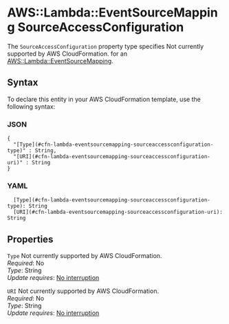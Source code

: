 # AWS::Lambda::EventSourceMapping SourceAccessConfiguration<a name="aws-properties-lambda-eventsourcemapping-sourceaccessconfiguration"></a>

<a name="aws-properties-lambda-eventsourcemapping-sourceaccessconfiguration-description"></a>The `SourceAccessConfiguration` property type specifies Not currently supported by AWS CloudFormation\. for an [AWS::Lambda::EventSourceMapping](aws-resource-lambda-eventsourcemapping.md)\.

## Syntax<a name="aws-properties-lambda-eventsourcemapping-sourceaccessconfiguration-syntax"></a>

To declare this entity in your AWS CloudFormation template, use the following syntax:

### JSON<a name="aws-properties-lambda-eventsourcemapping-sourceaccessconfiguration-syntax.json"></a>

```
{
  "[Type](#cfn-lambda-eventsourcemapping-sourceaccessconfiguration-type)" : String,
  "[URI](#cfn-lambda-eventsourcemapping-sourceaccessconfiguration-uri)" : String
}
```

### YAML<a name="aws-properties-lambda-eventsourcemapping-sourceaccessconfiguration-syntax.yaml"></a>

```
  [Type](#cfn-lambda-eventsourcemapping-sourceaccessconfiguration-type): String
  [URI](#cfn-lambda-eventsourcemapping-sourceaccessconfiguration-uri): String
```

## Properties<a name="aws-properties-lambda-eventsourcemapping-sourceaccessconfiguration-properties"></a>

`Type`  <a name="cfn-lambda-eventsourcemapping-sourceaccessconfiguration-type"></a>
Not currently supported by AWS CloudFormation\.  
*Required*: No  
*Type*: String  
*Update requires*: [No interruption](https://docs.aws.amazon.com/AWSCloudFormation/latest/UserGuide/using-cfn-updating-stacks-update-behaviors.html#update-no-interrupt)

`URI`  <a name="cfn-lambda-eventsourcemapping-sourceaccessconfiguration-uri"></a>
Not currently supported by AWS CloudFormation\.  
*Required*: No  
*Type*: String  
*Update requires*: [No interruption](https://docs.aws.amazon.com/AWSCloudFormation/latest/UserGuide/using-cfn-updating-stacks-update-behaviors.html#update-no-interrupt)